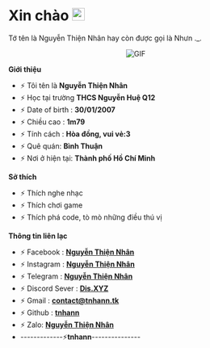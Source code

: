 <h1> Xin chào <img src="https://api.thiennhanit.bike/file/hi.gif" width="25"></h1> 
Tớ tên là Nguyễn Thiện Nhân hay còn được gọi là Nhưn ._.


<p align="center">
</p>

<p align="center">
</p>
<p align="center">
    <img align="center" alt="GIF" src="https://i.redd.it/hzaufj70z0v21.gif" />
</p> 

**Giới thiệu**

- ⚡ Tôi tên là **Nguyễn Thiện Nhân**
- ⚡ Học tại trường **THCS Nguyễn Huệ Q12**
- ⚡ Date of birth : **30/01/2007**
- ⚡ Chiều cao : **1m79**
- ⚡ Tính cách : **Hòa đồng, vui vẻ:3**
- ⚡ Quê quán: **Bình Thuận**
- ⚡ Nơi ở hiện tại:  **Thành phố Hồ Chí Minh**

**Sở thích**

- ⚡ Thích nghe nhạc 
- ⚡ Thích chơi game
- ⚡ Thích phá code, tò mò những điều thú vị

**Thông tin liên lạc**

- ⚡ Facebook : **[Nguyễn Thiện Nhân](https://www.facebook.com/tnhantl)**
- ⚡ Instagram : **[Nguyễn Thiện Nhân](https://www.instagram.com/tnhantl)**
- ⚡ Telegram : **[Nguyễn Thiện Nhân](https://t.me/tnhanBT)**
- ⚡ Discord Sever : **[Dis.XYZ](https://discord.gg/a8fR4dEz4P)**
- ⚡ Gmail : **[contact@tnhann.tk](https://gmail.com)**
- ⚡ Github : **[tnhann](https://github.com/tnhantl)**
- ⚡ Zalo: **[Nguyễn Thiện Nhân](https://zalo.me/0763347482)**
- -------------⚡**tnhann**---------------
